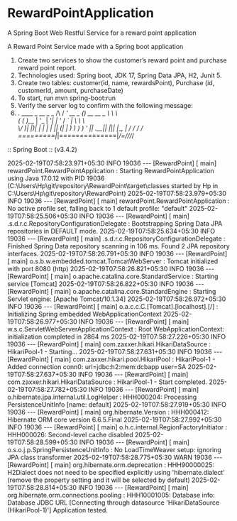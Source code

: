 # RewardPointApplication
A Spring Boot Web Restful Service for a reward point application

A Reward Point Service made with a Spring boot application
1.	Create two services to show the customer’s reward point and purchase reward point report.
2.	Technologies used: Spring boot, JDK 17, Spring Data JPA, H2, Junit 5.
3.	Create two tables: customer(id, name, rewardsPoint), 	Purchase (id, customerId, amount, purchaseDate)
4.	To start, run mvn spring-boot:run
5.	Verify the server log to confirm with the following message:
6.	 .   ____          _            __ _ _
 /\\ / ___'_ __ _ _(_)_ __  __ _ \ \ \ \
( ( )\___ | '_ | '_| | '_ \/ _` | \ \ \ \
 \\/  ___)| |_)| | | | | || (_| |  ) ) ) )
  '  |____| .__|_| |_|_| |_\__, | / / / /
 =========|_|==============|___/=/_/_/_/

 :: Spring Boot ::                (v3.4.2)

2025-02-19T07:58:23.971+05:30  INFO 19036 --- [RewardPoint] [           main] rewardPoint.RewardPointApplication       : Starting RewardPointApplication using Java 17.0.12 with PID 19036 (C:\Users\Hp\git\repository\RewardPoint\target\classes started by Hp in C:\Users\Hp\git\repository\RewardPoint)
2025-02-19T07:58:23.979+05:30  INFO 19036 --- [RewardPoint] [           main] rewardPoint.RewardPointApplication       : No active profile set, falling back to 1 default profile: "default"
2025-02-19T07:58:25.506+05:30  INFO 19036 --- [RewardPoint] [           main] .s.d.r.c.RepositoryConfigurationDelegate : Bootstrapping Spring Data JPA repositories in DEFAULT mode.
2025-02-19T07:58:25.634+05:30  INFO 19036 --- [RewardPoint] [           main] .s.d.r.c.RepositoryConfigurationDelegate : Finished Spring Data repository scanning in 106 ms. Found 2 JPA repository interfaces.
2025-02-19T07:58:26.791+05:30  INFO 19036 --- [RewardPoint] [           main] o.s.b.w.embedded.tomcat.TomcatWebServer  : Tomcat initialized with port 8080 (http)
2025-02-19T07:58:26.821+05:30  INFO 19036 --- [RewardPoint] [           main] o.apache.catalina.core.StandardService   : Starting service [Tomcat]
2025-02-19T07:58:26.822+05:30  INFO 19036 --- [RewardPoint] [           main] o.apache.catalina.core.StandardEngine    : Starting Servlet engine: [Apache Tomcat/10.1.34]
2025-02-19T07:58:26.972+05:30  INFO 19036 --- [RewardPoint] [           main] o.a.c.c.C.[Tomcat].[localhost].[/]       : Initializing Spring embedded WebApplicationContext
2025-02-19T07:58:26.977+05:30  INFO 19036 --- [RewardPoint] [           main] w.s.c.ServletWebServerApplicationContext : Root WebApplicationContext: initialization completed in 2864 ms
2025-02-19T07:58:27.226+05:30  INFO 19036 --- [RewardPoint] [           main] com.zaxxer.hikari.HikariDataSource       : HikariPool-1 - Starting...
2025-02-19T07:58:27.631+05:30  INFO 19036 --- [RewardPoint] [           main] com.zaxxer.hikari.pool.HikariPool        : HikariPool-1 - Added connection conn0: url=jdbc:h2:mem:dcbapp user=SA
2025-02-19T07:58:27.637+05:30  INFO 19036 --- [RewardPoint] [           main] com.zaxxer.hikari.HikariDataSource       : HikariPool-1 - Start completed.
2025-02-19T07:58:27.782+05:30  INFO 19036 --- [RewardPoint] [           main] o.hibernate.jpa.internal.util.LogHelper  : HHH000204: Processing PersistenceUnitInfo [name: default]
2025-02-19T07:58:27.919+05:30  INFO 19036 --- [RewardPoint] [           main] org.hibernate.Version                    : HHH000412: Hibernate ORM core version 6.6.5.Final
2025-02-19T07:58:27.992+05:30  INFO 19036 --- [RewardPoint] [           main] o.h.c.internal.RegionFactoryInitiator    : HHH000026: Second-level cache disabled
2025-02-19T07:58:28.599+05:30  INFO 19036 --- [RewardPoint] [           main] o.s.o.j.p.SpringPersistenceUnitInfo      : No LoadTimeWeaver setup: ignoring JPA class transformer
2025-02-19T07:58:28.775+05:30  WARN 19036 --- [RewardPoint] [           main] org.hibernate.orm.deprecation            : HHH90000025: H2Dialect does not need to be specified explicitly using 'hibernate.dialect' (remove the property setting and it will be selected by default)
2025-02-19T07:58:28.814+05:30  INFO 19036 --- [RewardPoint] [           main] org.hibernate.orm.connections.pooling    : HHH10001005: Database info:
Database JDBC URL [Connecting through datasource 'HikariDataSource (HikariPool-1)']
Application tested.

